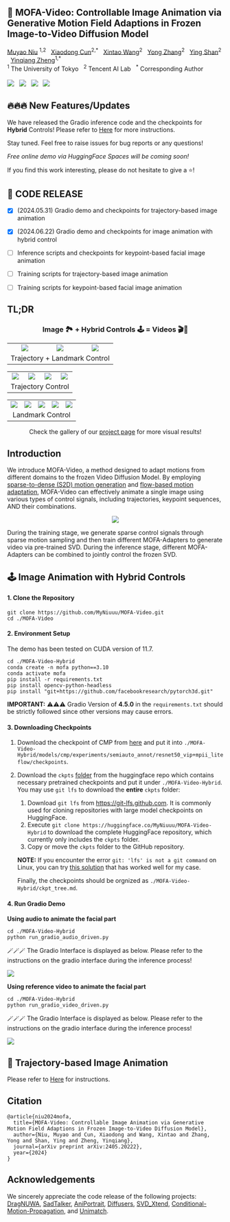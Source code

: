 



  <h2>🦄️ MOFA-Video: Controllable Image Animation via Generative Motion Field Adaptions in Frozen Image-to-Video Diffusion Model </h2>
<div>
    <a href='https://myniuuu.github.io/' target='_blank'>Muyao Niu</a> <sup>1,2</sup> &nbsp;
    <a href='https://vinthony.github.io/academic/' target='_blank'>Xiaodong Cun</a><sup>2,*</sup> &nbsp;
    <a href='https://xinntao.github.io/' target='_blank'>Xintao Wang</a><sup>2</sup> &nbsp;
    <a href='https://yzhang2016.github.io/' target='_blank'>Yong Zhang</a><sup>2</sup> &nbsp; 
    <a href='https://scholar.google.com/citations?user=4oXBp9UAAAAJ&hl=en' target='_blank'>Ying Shan</a><sup>2</sup> &nbsp;
    <a href='https://scholar.google.com/citations?user=JD-5DKcAAAAJ&hl=en' target='_blank'>Yinqiang Zheng</a><sup>1,*</sup> &nbsp;
</div>
<div>
    <sup>1</sup> The University of Tokyo &nbsp; <sup>2</sup> Tencent AI Lab &nbsp; <sup>*</sup> Corresponding Author &nbsp; 
</div>


<br>
<a href='https://arxiv.org/abs/2405.20222'><img src='https://img.shields.io/badge/ArXiv-PDF-red'></a> &nbsp; <a href='https://myniuuu.github.io/MOFA_Video'><img src='https://img.shields.io/badge/Project-Page-Green'></a> &nbsp; <a href='https://huggingface.co/MyNiuuu/MOFA-Video-Traj'><img src='https://img.shields.io/badge/🤗 huggingface-MOFA_Traj-blue'></a> &nbsp; <a href='https://huggingface.co/MyNiuuu/MOFA-Video-Hybrid'><img src='https://img.shields.io/badge/🤗 huggingface-MOFA_Hybrid-yellow'></a>



## 🔥🔥🔥 New Features/Updates 

We have released the Gradio inference code and the checkpoints for **Hybrid** Controls! Please refer to [Here](./MOFA-Video-Hybrid/README.md) for more instructions. 

Stay tuned. Feel free to raise issues for bug reports or any questions!

*Free online demo via HuggingFace Spaces will be coming soon!*

If you find this work interesting, please do not hesitate to give a ⭐!

## 📰 CODE RELEASE
- [x] (2024.05.31) Gradio demo and checkpoints for trajectory-based image animation
- [x] (2024.06.22) Gradio demo and checkpoints for image animation with hybrid control
- [ ] Inference scripts and checkpoints for keypoint-based facial image animation
- [ ] Training scripts for trajectory-based image animation
- [ ] Training scripts for keypoint-based facial image animation



## TL;DR


<div align="center">
  <h3>
    Image 🏞️ + Hybrid Controls 🕹️ = Videos 🎬🍿
  </h3>
</div>


<table align="center">
  <tr>
    <td align="center">
      <img src="assets/teasers/hybrid/input.gif"/>
      <br />
    </td>
    <td align="center">
      <img src="assets/teasers/hybrid/landmark.gif"/>
      <br />
    </td>
    <td align="center">
      <img src="assets/teasers/hybrid/output.gif"/>
      <br />
    </td>
  </tr>
  <tr>
    <td colspan="3" align="center" style="border: none;">
      Trajectory + Landmark Control
    </td>
  </tr>
</table>

<table align="center">
  <tr>
    <td align="center">
      <img src="assets/teasers/traj/input.gif"/>
      <br />
    </td>
    <td align="center">
      <img src="assets/teasers/traj/hint.gif"/>
      <br />
    </td>
    <td align="center">
      <img src="assets/teasers/traj/flow.gif"/>
      <br />
    </td>
    <td align="center">
      <img src="assets/teasers/traj/output.gif"/>
      <br />
    </td>
  </tr>
  <tr>
    <td colspan="4" align="center" style="border: none;">
      Trajectory Control
    </td>
  </tr>
</table>


<table align="center">
  <tr>
    <td align="center">
      <img src="assets/teasers/ldmk/input.gif" />
      <br />
    </td>
    <td align="center">
      <img src="assets/teasers/ldmk/flow.gif" />
      <br />
    </td>
    <td align="center">
      <img src="assets/teasers/ldmk/landmark.gif" />
      <br />
    </td>
    <td align="center">
      <img src="assets/teasers/ldmk/output_ldmk.gif" />
      <br />
    </td>
    <td align="center">
      <img src="assets/teasers/ldmk/output.gif" />
      <br />
    </td>
    <tr>
    <td colspan="5" align="center" style="border: none;">
      Landmark Control
    </td>
  </tr>
  </tr>
</table>


<div align="center">
Check the gallery of our <a href='https://myniuuu.github.io/MOFA_Video' target='_blank'>project page</a> for more visual results!
</div>


## Introduction

We introduce MOFA-Video, a method designed to adapt motions from different domains to the frozen Video Diffusion Model. By employing <u>sparse-to-dense (S2D) motion generation</u> and <u>flow-based motion adaptation</u>, MOFA-Video can effectively animate a single image using various types of control signals, including trajectories, keypoint sequences, AND their combinations.

<p align="center">
  <img src="assets/images/pipeline.png">
</p>

During the training stage, we generate sparse control signals through sparse motion sampling and then train different MOFA-Adapters to generate video via pre-trained SVD. During the inference stage, different MOFA-Adapters can be combined to jointly control the frozen SVD.



## 🕹️ Image Animation with Hybrid Controls

#### 1. Clone the Repository

```
git clone https://github.com/MyNiuuu/MOFA-Video.git
cd ./MOFA-Video
```

#### 2. Environment Setup

The demo has been tested on CUDA version of 11.7.

```
cd ./MOFA-Video-Hybrid
conda create -n mofa python==3.10
conda activate mofa
pip install -r requirements.txt
pip install opencv-python-headless
pip install "git+https://github.com/facebookresearch/pytorch3d.git"
```

**IMPORTANT:** ⚠️⚠️⚠️ Gradio Version of **4.5.0** in the `requirements.txt` should be strictly followed since other versions may cause errors.


#### 3. Downloading Checkpoints

1. Download the checkpoint of CMP from [here](https://huggingface.co/MyNiuuu/MOFA-Video-Hybrid/resolve/main/models/cmp/experiments/semiauto_annot/resnet50_vip%2Bmpii_liteflow/checkpoints/ckpt_iter_42000.pth.tar) and put it into `./MOFA-Video-Hybrid/models/cmp/experiments/semiauto_annot/resnet50_vip+mpii_liteflow/checkpoints`.

2. Download the `ckpts` [folder](https://huggingface.co/MyNiuuu/MOFA-Video-Hybrid/tree/main/ckpts) from the huggingface repo which contains necessary pretrained checkpoints and put it under `./MOFA-Video-Hybrid`. You may use `git lfs` to download the **entire** `ckpts` folder:

    1) Download `git lfs` from https://git-lfs.github.com. It is commonly used for cloning repositories with large model checkpoints on HuggingFace.
    2) Execute `git clone https://huggingface.co/MyNiuuu/MOFA-Video-Hybrid` to download the complete HuggingFace repository, which currently only includes the `ckpts` folder.
    3) Copy or move the `ckpts` folder to the GitHub repository.

    **NOTE:** If you encounter the error `git: 'lfs' is not a git command` on Linux, you can try [this solution](https://github.com/text2cinemagraph/text2cinemagraph/issues/1) that has worked well for my case.

    Finally, the checkpoints should be orgnized as `./MOFA-Video-Hybrid/ckpt_tree.md`. 


#### 4. Run Gradio Demo

**Using audio to animate the facial part**

```
cd ./MOFA-Video-Hybrid
python run_gradio_audio_driven.py
```

🪄🪄🪄 The Gradio Interface is displayed as below. Please refer to the instructions on the gradio interface during the inference process!

<td align="center">
  <img src="assets/images/hybrid_audio.png"/>
</td>

**Using reference video to animate the facial part**

```
cd ./MOFA-Video-Hybrid
python run_gradio_video_driven.py
```

🪄🪄🪄 The Gradio Interface is displayed as below. Please refer to the instructions on the gradio interface during the inference process!

<td align="center">
  <img src="assets/images/hybrid_video.png"/>
</td>


## 💫 Trajectory-based Image Animation 

Please refer to [Here](./MOFA-Video-Traj/README.md) for instructions.

## Citation
```
@article{niu2024mofa,
  title={MOFA-Video: Controllable Image Animation via Generative Motion Field Adaptions in Frozen Image-to-Video Diffusion Model},
  author={Niu, Muyao and Cun, Xiaodong and Wang, Xintao and Zhang, Yong and Shan, Ying and Zheng, Yinqiang},
  journal={arXiv preprint arXiv:2405.20222},
  year={2024}
}
```

## Acknowledgements
We sincerely appreciate the code release of the following projects: [DragNUWA](https://arxiv.org/abs/2308.08089), [SadTalker](https://github.com/OpenTalker/SadTalker), [AniPortrait](https://github.com/Zejun-Yang/AniPortrait), [Diffusers](https://github.com/huggingface/diffusers), [SVD_Xtend](https://github.com/pixeli99/SVD_Xtend), [Conditional-Motion-Propagation](https://github.com/XiaohangZhan/conditional-motion-propagation), and [Unimatch](https://github.com/autonomousvision/unimatch).


